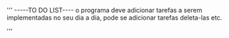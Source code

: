 '''
 -----TO DO LIST----
o programa deve  adicionar tarefas a serem implementadas no seu dia a dia, pode se adicionar
tarefas deleta-las etc.

'''